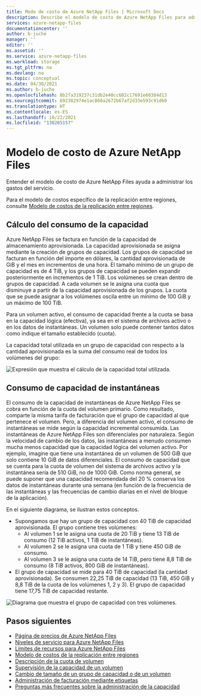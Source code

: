 ```yaml
---
title: Modo de costo de Azure NetApp Files | Microsoft Docs
description: Describe el modelo de costo de Azure NetApp Files para administrar los gastos del servicio.
services: azure-netapp-files
documentationcenter: ''
author: b-juche
manager: ''
editor: ''
ms.assetid: ''
ms.service: azure-netapp-files
ms.workload: storage
ms.tgt_pltfrm: na
ms.devlang: na
ms.topic: conceptual
ms.date: 04/30/2021
ms.author: b-juche
ms.openlocfilehash: 8b2fa319237c31db2e40cc602c17691e60384d13
ms.sourcegitcommit: 692382974e1ac868a2672b67af2d33e593c91d60
ms.translationtype: HT
ms.contentlocale: es-ES
ms.lasthandoff: 10/22/2021
ms.locfileid: "130265157"
---
```

# <a name="cost-model-for-azure-netapp-files"></a>Modelo de costo de Azure NetApp Files 

Entender el modelo de costo de Azure NetApp Files ayuda a administrar los gastos del servicio. 

Para el modelo de costos específico de la replicación entre regiones, consulte [Modelo de costos de la replicación entre regiones](cross-region-replication-introduction.md#cost-model-for-cross-region-replication).

## <a name="calculation-of-capacity-consumption"></a>Cálculo del consumo de la capacidad

Azure NetApp Files se factura en función de la capacidad de almacenamiento aprovisionada.  La capacidad aprovisionada se asigna mediante la creación de grupos de capacidad.  Los grupos de capacidad se facturan en función del importe en dólares, la cantidad aprovisionada de GiB y el mes en incrementos de una hora. El tamaño mínimo de un grupo de capacidad es de 4 TiB, y los grupos de capacidad se pueden expandir posteriormente en incrementos de 1 TiB. Los volúmenes se crean dentro de grupos de capacidad.  A cada volumen se le asigna una cuota que disminuye a partir de la capacidad aprovisionada de los grupos. La cuota que se puede asignar a los volúmenes oscila entre un mínimo de 100 GiB y un máximo de 100 TiB.  

Para un volumen activo, el consumo de capacidad frente a la cuota se basa en la capacidad lógica (efectiva), ya sea en el sistema de archivos activo o en los datos de instantáneas. Un volumen solo puede contener tantos datos como indique el tamaño establecido (cuota).

La capacidad total utilizada en un grupo de capacidad con respecto a la cantidad aprovisionada es la suma del consumo real de todos los volúmenes del grupo: 

   ![Expresión que muestra el cálculo de la capacidad total utilizada.](../media/azure-netapp-files/azure-netapp-files-total-used-capacity.png)

## <a name="capacity-consumption-of-snapshots"></a>Consumo de capacidad de instantáneas 

El consumo de la capacidad de instantáneas de Azure NetApp Files se cobra en función de la cuota del volumen primario.  Como resultado, comparte la misma tarifa de facturación que el grupo de capacidad al que pertenece el volumen.  Pero, a diferencia del volumen activo, el consumo de instantáneas se mide según la capacidad incremental consumida.  Las instantáneas de Azure NetApp Files son diferenciales por naturaleza. Según la velocidad de cambio de los datos, las instantáneas a menudo consumen mucha menos capacidad que la capacidad lógica del volumen activo. Por ejemplo, imagine que tiene una instantánea de un volumen de 500 GiB que solo contiene 10 GiB de datos diferenciales. El consumo de capacidad que se cuenta para la cuota de volumen del sistema de archivos activo y la instantánea sería de 510 GiB, no de 1000 GiB. Como norma general, se puede suponer que una capacidad recomendada del 20 % conserva los datos de instantáneas durante una semana (en función de la frecuencia de las instantáneas y las frecuencias de cambio diarias en el nivel de bloque de la aplicación). 

En el siguiente diagrama, se ilustran estos conceptos. 

* Supongamos que hay un grupo de capacidad con 40 TiB de capacidad aprovisionada. El grupo contiene tres volúmenes:    
    * Al volumen 1 se le asigna una cuota de 20 TiB y tiene 13 TiB de consumo (12 TiB activos, 1 TiB de instantáneas).
    * Al volumen 2 se le asigna una cuota de 1 TiB y tiene 450 GiB de consumo.
    * Al volumen 3 se le asigna una cuota de 14 TiB, pero tiene 8,8 TiB de consumo (8 TiB activos, 800 GiB de instantáneas).   
* El grupo de capacidad se mide para 40 TiB de capacidad (la cantidad aprovisionada). Se consumen 22,25 TiB de capacidad (13 TiB, 450 GiB y 8,8 TiB de la cuota de los volúmenes 1, 2 y 3). El grupo de capacidad tiene 17,75 TiB de capacidad restante.   

![Diagrama que muestra el grupo de capacidad con tres volúmenes.](../media/azure-netapp-files/azure-netapp-files-capacity-pool-with-three-vols.png)

## <a name="next-steps"></a>Pasos siguientes

* [Página de precios de Azure NetApp Files](https://azure.microsoft.com/pricing/details/storage/netapp/)
* [Niveles de servicio para Azure NetApp Files](azure-netapp-files-service-levels.md)
* [Límites de recursos para Azure NetApp Files](azure-netapp-files-resource-limits.md)
* [Modelo de costos de la replicación entre regiones](cross-region-replication-introduction.md#cost-model-for-cross-region-replication)
* [Descripción de la cuota de volumen](volume-quota-introduction.md)
* [Supervisión de la capacidad de un volumen](monitor-volume-capacity.md)
* [Cambio de tamaño de un grupo de capacidad o de un volumen](azure-netapp-files-resize-capacity-pools-or-volumes.md)
* [Administración de facturación mediante etiquetas](manage-billing-tags.md)
* [Preguntas más frecuentes sobre la administración de la capacidad](faq-capacity-management.md)
